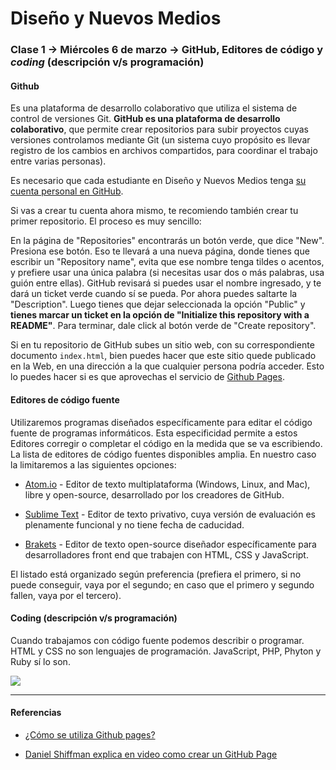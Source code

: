 # Diseño y Nuevos Medios

### Clase 1 → Miércoles 6 de marzo → GitHub, Editores de código y *coding* (descripción v/s programación)

#### Github

Es una plataforma de desarrollo colaborativo que utiliza el sistema de control de versiones Git. 
**GitHub es una plataforma de desarrollo colaborativo**, que permite crear repositorios para subir proyectos cuyas versiones controlamos mediante Git (un sistema cuyo propósito es llevar registro de los cambios en archivos compartidos, para coordinar el trabajo entre varias personas).

Es necesario que cada estudiante en Diseño y Nuevos Medios tenga [su cuenta personal en GitHub](https://github.com/join).

Si vas a crear tu cuenta ahora mismo, te recomiendo también crear tu primer repositorio. El proceso es muy sencillo: 

En la página de "Repositories" encontrarás un botón verde, que dice "New". Presiona ese botón. Eso te llevará a una nueva página, donde tienes que escribir un "Repository name", evita que ese nombre tenga tildes o acentos, y prefiere usar una única palabra (si necesitas usar dos o más palabras, usa guión entre ellas). GitHub revisará si puedes usar el nombre ingresado, y te dará un ticket verde cuando sí se pueda. Por ahora puedes saltarte la "Description". Luego tienes que dejar seleccionada la opción "Public" y **tienes marcar un ticket en la opción de "Initialize this repository with a README"**. Para terminar, dale click al botón verde de "Create repository".

Si en tu repositorio de GitHub subes un sitio web, con su correspondiente documento `index.html`, bien puedes hacer que este sitio quede publicado en la Web, en una dirección a la que cualquier persona podría acceder. Esto lo puedes hacer si es que aprovechas el servicio de [Github Pages](https://help.github.com/articles/what-is-github-pages/). 

#### Editores de código fuente

Utilizaremos programas diseñados específicamente para editar el código fuente de programas informáticos. Esta especificidad permite a estos Editores corregir o completar el código en la medida que se va escribiendo. La lista de editores de código fuentes disponibles amplia. En nuestro caso la limitaremos a las siguientes opciones:  

- [Atom.io](https://atom.io/) - Editor de texto multiplataforma (Windows, Linux, and Mac), libre y open-source, desarrollado por los creadores de GitHub. 

- [Sublime Text](https://www.sublimetext.com/) - Editor de texto privativo, cuya versión de evaluación es plenamente funcional y no tiene fecha de caducidad. 

- [Brakets](http://brackets.io/) - Editor de texto open-source diseñador específicamente para desarrolladores front end que trabajen con HTML, CSS y JavaScript.

El listado está organizado según preferencia (prefiera el primero, si no puede conseguir, vaya por el segundo; en caso que el primero y segundo fallen, vaya por el tercero).


#### Coding (descripción v/s programación)

Cuando trabajamos con código fuente podemos describir o programar. HTML y CSS no son lenguajes de programación. JavaScript, PHP, Phyton y Ruby sí lo son. 

![](https://i.redd.it/b4btzloh6dh11.jpg)


- - - - - - -

#### Referencias 

- [¿Cómo se utiliza Github pages?](https://developer.mozilla.org/es/docs/Learn/Using_Github_pages)

- [Daniel Shiffman explica en video como crear un GitHub Page](https://youtu.be/bFVtrlyH-kc)
